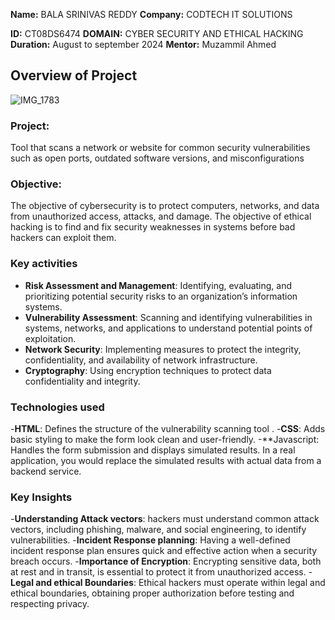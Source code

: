**Name:** BALA SRINIVAS REDDY
**Company:** CODTECH IT SOLUTIONS

**ID:** CT08DS6474
**DOMAIN:** CYBER SECURITY AND ETHICAL HACKING
**Duration:** August to september 2024
**Mentor:** Muzammil Ahmed


## Overview of Project

![IMG_1783](https://github.com/user-attachments/assets/7fbf077d-ddd5-4283-b3be-0e17d6645d05)


### Project: 
Tool that scans a network or website for common security vulnerabilities such as open ports, outdated software versions, and misconfigurations


### Objective:
The objective of cybersecurity is to protect computers, networks, and data from unauthorized access, attacks, and damage. The objective of ethical hacking is to find and fix security weaknesses in systems before bad hackers can exploit them.


### Key activities
- **Risk Assessment and Management**: Identifying, evaluating, and prioritizing potential security risks to an organization’s information systems.
- **Vulnerability Assessment**: Scanning and identifying vulnerabilities in systems, networks, and applications to understand potential points of exploitation.
- **Network Security**: Implementing measures to protect the integrity, confidentiality, and availability of network infrastructure.
- **Cryptography**: Using encryption techniques to protect data confidentiality and integrity.


 ### Technologies used
 -**HTML**: Defines the structure of the vulnerability scanning tool .
 -**CSS**:  Adds basic styling to make the form look clean and user-friendly.
 -**Javascript: Handles the form submission and displays simulated results. In a real application, you would replace the simulated results with actual data from a backend service.


 ### Key Insights
 -**Understanding Attack vectors**: hackers must understand common attack vectors, including phishing, malware, and social engineering, to identify vulnerabilities.
 -**Incident Response planning**: Having a well-defined incident response plan ensures quick and effective action when a security breach occurs.
 -**Importance of Encryption**: Encrypting sensitive data, both at rest and in transit, is essential to protect it from unauthorized access.
 -**Legal and ethical Boundaries**: Ethical hackers must operate within legal and ethical boundaries, obtaining proper authorization before testing and respecting privacy.
 
